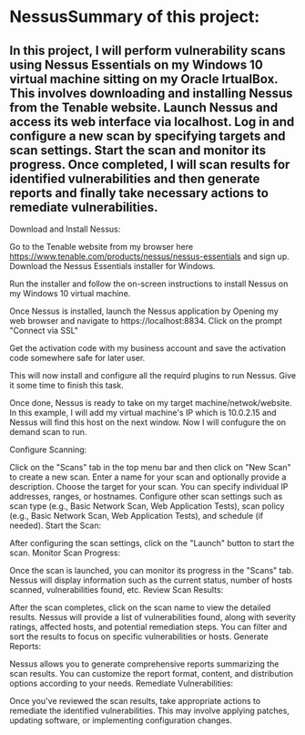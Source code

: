 # NessusSummary of this project:
In this project, I will perform vulnerability scans using Nessus Essentials on my Windows 10 virtual machine sitting on my Oracle IrtualBox.
This involves downloading and installing Nessus from the Tenable website. Launch Nessus and access its web interface via localhost. 
Log in and configure a new scan by specifying targets and scan settings. Start the scan and monitor its progress. 
Once completed, I will scan results for identified vulnerabilities and then generate reports and finally take necessary actions to remediate vulnerabilities.
------------------------------------------------------------------------------------------------------------------------------------------------------------

Download and Install Nessus:
 
Go to the Tenable website from my browser here https://www.tenable.com/products/nessus/nessus-essentials and sign up.
Download the Nessus Essentials installer for Windows.

Run the installer and follow the on-screen instructions to install Nessus on my Windows 10 virtual machine.


Once Nessus is installed, launch the Nessus application by Opening my web browser and navigate to https://localhost:8834. 
Click on the prompt "Connect via SSL"

Get the activation code with my business account and save the activation code somewhere safe for later user. 

This will now install and configure all the requird plugins to run Nessus. Give it some time to finish this task.


Once done, Nessus is ready to take on my target machine/netwok/website.
In this example, I will add my virtual machine's IP which is 10.0.2.15 and Nessus will find this host on the next window.
Now I will confugure the on demand scan to run. 





Configure Scanning:

Click on the "Scans" tab in the top menu bar and then click on "New Scan" to create a new scan.
Enter a name for your scan and optionally provide a description.
Choose the target for your scan. You can specify individual IP addresses, ranges, or hostnames.
Configure other scan settings such as scan type (e.g., Basic Network Scan, Web Application Tests), scan policy (e.g., Basic Network Scan, Web Application Tests), and schedule (if needed).
Start the Scan:

After configuring the scan settings, click on the "Launch" button to start the scan.
Monitor Scan Progress:

Once the scan is launched, you can monitor its progress in the "Scans" tab. Nessus will display information such as the current status, number of hosts scanned, vulnerabilities found, etc.
Review Scan Results:

After the scan completes, click on the scan name to view the detailed results.
Nessus will provide a list of vulnerabilities found, along with severity ratings, affected hosts, and potential remediation steps.
You can filter and sort the results to focus on specific vulnerabilities or hosts.
Generate Reports:

Nessus allows you to generate comprehensive reports summarizing the scan results. You can customize the report format, content, and distribution options according to your needs.
Remediate Vulnerabilities:

Once you've reviewed the scan results, take appropriate actions to remediate the identified vulnerabilities. This may involve applying patches, updating software, or implementing configuration changes.
